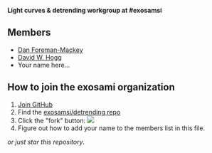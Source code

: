 **Light curves & detrending workgroup at #exosamsi**

Members
-------

* [Dan Foreman-Mackey](https://github.com/dfm)
* [David W. Hogg](https://github.com/davidwhogg)
* Your name here…


How to join the exosami organization
------------------------------------

1. [Join GitHub](https://github.com/)
2. Find the [exosamsi/detrending repo](https://github.com/exosamsi/detrending)
3. Click the "fork" button:
![](https://raw.github.com/exosamsi/detrending/master/fork.png)
4. Figure out how to add your name to the members list in this file.

*or just star this repository*.
